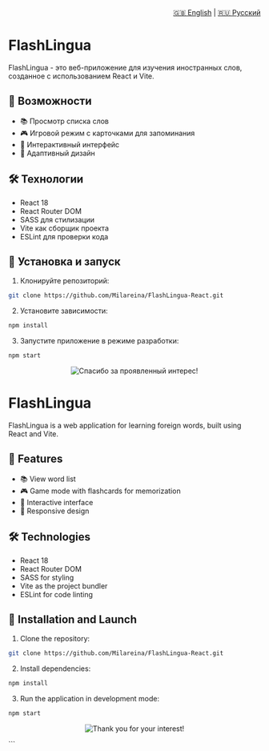 <div align="right">
  <a href="#english-version">🇬🇧 English</a> | <a href="#russian-version">🇷🇺 Русский</a>
</div>

<div id="russian-version">

# FlashLingua

FlashLingua - это веб-приложение для изучения иностранных слов, созданное с использованием React и Vite.

## 🚀 Возможности

- 📚 Просмотр списка слов
- 🎮 Игровой режим с карточками для запоминания
- 🔄 Интерактивный интерфейс
- 📱 Адаптивный дизайн

## 🛠 Технологии

- React 18
- React Router DOM
- SASS для стилизации
- Vite как сборщик проекта
- ESLint для проверки кода

## 🚀 Установка и запуск

1. Клонируйте репозиторий:
```bash
git clone https://github.com/Milareina/FlashLingua-React.git
```

2. Установите зависимости:
```bash
npm install
```

3. Запустите приложение в режиме разработки:
```bash
npm start
```

<p align="center">
  <img src="https://readme-typing-svg.demolab.com?font=Fira+Code&pause=1500&color=5A03FC&center=true&vCenter=true&width=600&lines=%D0%A1%D0%BF%D0%B0%D1%81%D0%B8%D0%B1%D0%BE+%D0%B7%D0%B0+%D0%B2%D0%B0%D1%88+%D0%B8%D0%BD%D1%82%D0%B5%D1%80%D0%B5%D1%81!" alt="Спасибо за проявленный интерес!" />
</p>
</div>


<div id="english-version">
  
# FlashLingua

FlashLingua is a web application for learning foreign words, built using React and Vite.

## 🚀 Features

- 📚 View word list  
- 🎮 Game mode with flashcards for memorization  
- 🔄 Interactive interface  
- 📱 Responsive design

## 🛠 Technologies

- React 18  
- React Router DOM  
- SASS for styling  
- Vite as the project bundler  
- ESLint for code linting

## 🚀 Installation and Launch

1. Clone the repository:
```bash
git clone https://github.com/Milareina/FlashLingua-React.git
```

2. Install dependencies:
```bash
npm install
```

3. Run the application in development mode:
```bash
npm start
```

 <p align="center"> <img src="https://readme-typing-svg.demolab.com?font=Fira+Code&pause=1500&color=5A03FC&center=true&vCenter=true&width=600&lines=Thank+you+for+your+interest!" alt="Thank you for your interest!" /> </p> ```
</div>
 
